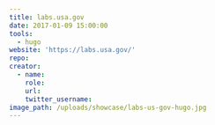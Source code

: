 ```yaml
---
title: labs.usa.gov
date: 2017-01-09 15:00:00
tools:
  - hugo
website: 'https://labs.usa.gov/'
repo:
creator:
  - name:
    role:
    url:
    twitter_username:
image_path: /uploads/showcase/labs-us-gov-hugo.jpg
---
```

